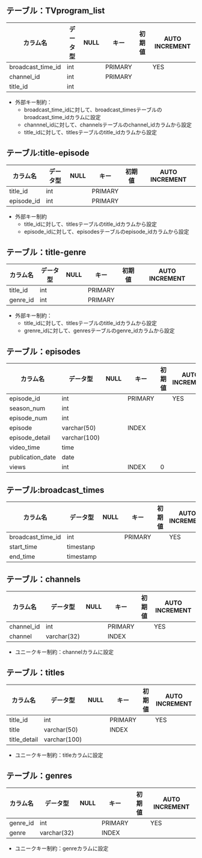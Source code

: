 ## テーブル：TVprogram_list
|カラム名|データ型|NULL|キー|初期値|AUTO INCREMENT|
| ---- | ---- | ---- | ---- | ---- | ---- |
|broadcast_time_id|int||PRIMARY||YES|
|channel_id|int||PRIMARY||
|title_id|int||||

- 外部キー制約：
    - broadcast_time_idに対して、broadcast_timesテーブルのbroadcast_time_idカラムに設定
    - channnel_idに対して、channelsテーブルのchannel_idカラムから設定
    - title_idに対して、titlesテーブルのtitle_idカラムから設定

## テーブル:title-episode
|カラム名|データ型|NULL|キー|初期値|AUTO INCREMENT|
| ---- | ---- | ---- | ---- | ---- | ---- |
|title_id|int||PRIMARY|||
|episode_id|int||PRIMARY|||
- 外部キー制約
    - title_idに対して、titlesテーブルのtitle_idカラムから設定
    - episode_idに対して、episodesテーブルのepisode_idカラムから設定

## テーブル：title-genre
|カラム名|データ型|NULL|キー|初期値|AUTO INCREMENT|
| ---- | ---- | ---- | ---- | ---- | ---- |
|title_id|int||PRIMARY|||
|genre_id|int||PRIMARY|||

- 外部キー制約：
    - title_idに対して、titlesテーブルのtitle_idカラムから設定
    - grenre_idに対して、genresテーブルのgenre_idカラムから設定

## テーブル：episodes
|カラム名|データ型|NULL|キー|初期値|AUTO INCREMENT|
| ---- | ---- | ---- | ---- | ---- | ---- |
|episode_id|int||PRIMARY||YES|
|season_num|int|||||
|episode_num|int|||||
|episode|varchar(50)||INDEX|||
|episode_detail|varchar(100)||||
|video_time|time|||||
|publication_date|date|||||
|views|int||INDEX|0||


## テーブル:broadcast_times
|カラム名|データ型|NULL|キー|初期値|AUTO INCREMENT|
| ---- | ---- | ---- | ---- | ---- | ---- |
|broadcast_time_id|int||PRIMARY||YES|
|start_time|timestanp|||||
|end_time|timestamp|||||


## テーブル：channels
|カラム名|データ型|NULL|キー|初期値|AUTO INCREMENT|
| ---- | ---- | ---- | ---- | ---- | ---- |
|channel_id|int||PRIMARY||YES|
|channel|varchar(32)||INDEX|||

- ユニークキー制約：channelカラムに設定

## テーブル：titles
|カラム名|データ型|NULL|キー|初期値|AUTO INCREMENT|
| ---- | ---- | ---- | ---- | ---- | ---- |
|title_id|int||PRIMARY||YES|
|title|varchar(50)||INDEX|||
|title_detail|varchar(100)|||||

- ユニークキー制約：titleカラムに設定

## テーブル：genres
|カラム名|データ型|NULL|キー|初期値|AUTO INCREMENT|
| ---- | ---- | ---- | ---- | ---- | ---- |
|genre_id|int||PRIMARY||YES|
|genre|varchar(32)||INDEX||

- ユニークキー制約：genreカラムに設定

